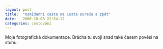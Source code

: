 ```yaml
---
layout: post
title:  "Osmidenní cesta na Costa Duradu a zpět"
date:   2006-10-08 22:54:12
categories: cestování
---
```


Moje fotografická dokumentace. Brácha tu svoji snad také časem pověsí na stuhu.